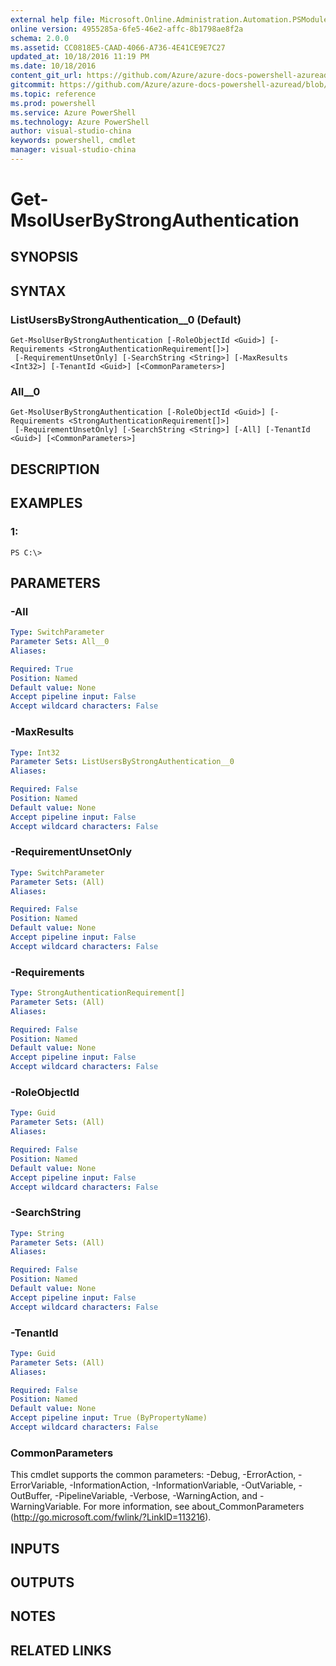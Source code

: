 ```yaml
---
external help file: Microsoft.Online.Administration.Automation.PSModule.dll-Help.xml
online version: 4955285a-6fe5-46e2-affc-8b1798ae8f2a
schema: 2.0.0
ms.assetid: CC0818E5-CAAD-4066-A736-4E41CE9E7C27
updated_at: 10/18/2016 11:19 PM
ms.date: 10/18/2016
content_git_url: https://github.com/Azure/azure-docs-powershell-azuread/blob/master/Azure%20AD%20Cmdlets/AzureADPreview/v1.0.0/Get-MsolUserByStrongAuthentication.md
gitcommit: https://github.com/Azure/azure-docs-powershell-azuread/blob/b9713ade33b7e737581e4e9ec64604b63e6c9d76/Azure%20AD%20Cmdlets/AzureADPreview/v1.0.0/Get-MsolUserByStrongAuthentication.md
ms.topic: reference
ms.prod: powershell
ms.service: Azure PowerShell
ms.technology: Azure PowerShell
author: visual-studio-china
keywords: powershell, cmdlet
manager: visual-studio-china
---
```


# Get-MsolUserByStrongAuthentication

## SYNOPSIS

## SYNTAX

### ListUsersByStrongAuthentication__0 (Default)
```
Get-MsolUserByStrongAuthentication [-RoleObjectId <Guid>] [-Requirements <StrongAuthenticationRequirement[]>]
 [-RequirementUnsetOnly] [-SearchString <String>] [-MaxResults <Int32>] [-TenantId <Guid>] [<CommonParameters>]
```

### All__0
```
Get-MsolUserByStrongAuthentication [-RoleObjectId <Guid>] [-Requirements <StrongAuthenticationRequirement[]>]
 [-RequirementUnsetOnly] [-SearchString <String>] [-All] [-TenantId <Guid>] [<CommonParameters>]
```

## DESCRIPTION

## EXAMPLES

### 1:
```
PS C:\>
```

## PARAMETERS

### -All
```yaml
Type: SwitchParameter
Parameter Sets: All__0
Aliases: 

Required: True
Position: Named
Default value: None
Accept pipeline input: False
Accept wildcard characters: False
```

### -MaxResults
```yaml
Type: Int32
Parameter Sets: ListUsersByStrongAuthentication__0
Aliases: 

Required: False
Position: Named
Default value: None
Accept pipeline input: False
Accept wildcard characters: False
```

### -RequirementUnsetOnly
```yaml
Type: SwitchParameter
Parameter Sets: (All)
Aliases: 

Required: False
Position: Named
Default value: None
Accept pipeline input: False
Accept wildcard characters: False
```

### -Requirements
```yaml
Type: StrongAuthenticationRequirement[]
Parameter Sets: (All)
Aliases: 

Required: False
Position: Named
Default value: None
Accept pipeline input: False
Accept wildcard characters: False
```

### -RoleObjectId
```yaml
Type: Guid
Parameter Sets: (All)
Aliases: 

Required: False
Position: Named
Default value: None
Accept pipeline input: False
Accept wildcard characters: False
```

### -SearchString
```yaml
Type: String
Parameter Sets: (All)
Aliases: 

Required: False
Position: Named
Default value: None
Accept pipeline input: False
Accept wildcard characters: False
```

### -TenantId
```yaml
Type: Guid
Parameter Sets: (All)
Aliases: 

Required: False
Position: Named
Default value: None
Accept pipeline input: True (ByPropertyName)
Accept wildcard characters: False
```

### CommonParameters
This cmdlet supports the common parameters: -Debug, -ErrorAction, -ErrorVariable, -InformationAction, -InformationVariable, -OutVariable, -OutBuffer, -PipelineVariable, -Verbose, -WarningAction, and -WarningVariable. For more information, see about_CommonParameters (http://go.microsoft.com/fwlink/?LinkID=113216).

## INPUTS

## OUTPUTS

## NOTES

## RELATED LINKS


